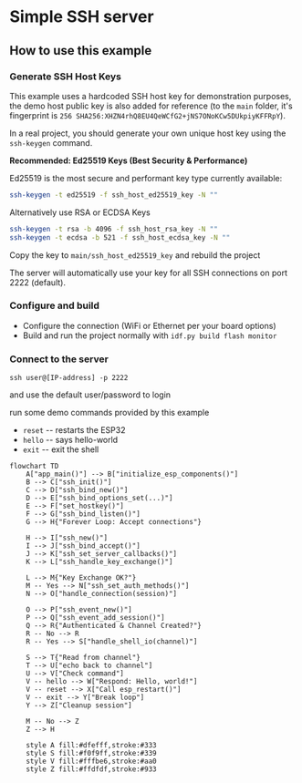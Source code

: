 # Simple SSH server

## How to use this example

### Generate SSH Host Keys

This example uses a hardcoded SSH host key for demonstration purposes, the demo host public key is also added for reference (to the `main` folder, it's fingerprint is `256 SHA256:XHZN4rhQ8EU4QeWCfG2+jNS7ONoKCw5DUkpiyKFFRpY`).

In a real project, you should generate your own unique host key using the `ssh-keygen` command.

**Recommended: Ed25519 Keys (Best Security & Performance)**

Ed25519 is the most secure and performant key type currently available:

```bash
ssh-keygen -t ed25519 -f ssh_host_ed25519_key -N ""
```

Alternatively use RSA or ECDSA Keys

```bash
ssh-keygen -t rsa -b 4096 -f ssh_host_rsa_key -N ""
ssh-keygen -t ecdsa -b 521 -f ssh_host_ecdsa_key -N ""
```

Copy the key to `main/ssh_host_ed25519_key` and rebuild the project

The server will automatically use your key for all SSH connections on port 2222 (default).

### Configure and build

* Configure the connection (WiFi or Ethernet per your board options)
* Build and run the project normally with `idf.py build flash monitor`

### Connect to the server

```
ssh user@[IP-address] -p 2222
```
and use the default user/password to login

run some demo commands provided by this example
* `reset` -- restarts the ESP32
* `hello` -- says hello-world
* `exit` -- exit the shell


```mermaid
flowchart TD
    A["app_main()"] --> B["initialize_esp_components()"]
    B --> C["ssh_init()"]
    C --> D["ssh_bind_new()"]
    D --> E["ssh_bind_options_set(...)"]
    E --> F["set_hostkey()"]
    F --> G["ssh_bind_listen()"]
    G --> H{"Forever Loop: Accept connections"}

    H --> I["ssh_new()"]
    I --> J["ssh_bind_accept()"]
    J --> K["ssh_set_server_callbacks()"]
    K --> L["ssh_handle_key_exchange()"]

    L --> M{"Key Exchange OK?"}
    M -- Yes --> N["ssh_set_auth_methods()"]
    N --> O["handle_connection(session)"]
    
    O --> P["ssh_event_new()"]
    P --> Q["ssh_event_add_session()"]
    Q --> R{"Authenticated & Channel Created?"}
    R -- No --> R
    R -- Yes --> S["handle_shell_io(channel)"]

    S --> T{"Read from channel"}
    T --> U["echo back to channel"]
    U --> V["Check command"]
    V -- hello --> W["Respond: Hello, world!"]
    V -- reset --> X["Call esp_restart()"]
    V -- exit --> Y["Break loop"]
    Y --> Z["Cleanup session"]
    
    M -- No --> Z
    Z --> H

    style A fill:#dfefff,stroke:#333
    style S fill:#f0f9ff,stroke:#339
    style V fill:#fffbe6,stroke:#aa0
    style Z fill:#ffdfdf,stroke:#933
